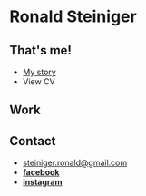 # Ronald Steiniger

## That's me!

- [My story](https://github.com/RonaldRonno/english-for-designers/blob/main/03-aboutness/index)
- View CV

## Work


## Contact

- steiniger.ronald@gmail.com
- **[facebook](https://www.facebook.com/ronald.steiniger)**
- **[instagram](https://www.instagram.com/ronald_steiniger/)**

